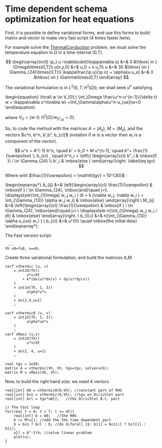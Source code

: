 # Time dependent schema optimization for heat equations

First, it is possible to define variational forms, and use this forms to build matrix and vector to make very fast script (4 times faster here).

For example solve the [ThermalConduction](../ThermalConduction/) problem, we must solve the temperature equation in $\Omega$ in a time interval (0,T).

$$
\begin{array}{rcll}
	\p_t u -\nabla\cdot(\kappa\nabla u) &=& 0 &\hbox{ in } \Omega\times(0,T)\\
	u(x,y,0) &=& u_0 + x u_1\\
	u &=& 30 &\hbox{ on } \Gamma_{24}\times(0,T)\\
	\kappa\frac{\p u}{\p n} + \alpha(u-u_e) &=& 0 &\hbox{ on } \Gamma\times(0,T)
\end{array}
$$

The variational formulation is in $L^2(0,T;H^1(\Omega))$; we shall seek $u^n$ satisfying

\begin{equation}
\forall w \in V_{0};\ \int_\Omega \frac{u^n-u^{n-1}}{\delta t} w + \kappa\nabla u^n\nabla w) +\int_\Gamma\alpha(u^n-u_{ue})w=0
\end{equation}

where $V_0 = \{w\in H^1(\Omega)/ w_{|\Gamma_{24}}=0\}$.

So, to code the method with the matrices $A=(A_{ij})$, $M=(M_{ij})$, and the vectors $u^n, b^n, b',b", b_{cl}$ (notation if $w$ is a vector then $w_i$ is a component of the vector).

$$
u^n = A^{-1} b^n,
	\quad b' = b_0 + M u^{n-1},
	\quad b"= \frac{1}{\varepsilon} \; b_{cl} ,
	\quad b^n_i = \left\{
		\begin{array}{cl}
			b"_i & \mbox{if }\ i \in \Gamma_{24} \\
			b'_i & \mbox{else }
		\end{array}\right.
	\label{eq tgv}
$$

Where with $\frac{1}{\varepsilon} = \mathtt{tgv} = 10^{30}$ :

\begin{eqnarray*}
	A_{ij} &=&
		\left\{\begin{array}{cl}
			\frac{1}{\varepsilon} & \mbox{if } i \in \Gamma_{24}, \mbox{and}\quad j=i\\
			\displaystyle{\int_{\Omega} w_j w_i / dt + k (\nabla w_j. \nabla w_i ) + \int_{\Gamma_{13}} \alpha w_j w_i} & \mbox{else}
		\end{array}\right.\\
	M_{ij} &=&
		\left\{\begin{array}{cl}
			\frac{1}{\varepsilon} & \mbox{if } i \in \Gamma_{24}, \mbox{and}\quad j=i \\
			\displaystyle n{\int_{\Omega} w_j w_i / dt}	& \mbox{else}
		\end{array}\right. \\
	b_{0,i} &=& n{\int_{\Gamma_{13}} \alpha u_{ue} w_i } \\
	b_{cl} &=& u^{0} \quad \mbox{the initial data}
\end{eqnarray*}

The Fast version script:

```freefem
 ...
Vh u0=fu0, u=u0;
```

Create three variational formulation, and build the matrices $A$,$M$.

```freefem
varf vthermic (u, v)
	= int2d(Th)(
		  u*v/dt
		+ k*(dx(u)*dx(v) + dy(u)*dy(v))
	)
	+ int1d(Th, 1, 3)(
		  alpha*u*v
	)
	+ on(2,4,u=1)
	;

varf vthermic0 (u, v)
	= int1d(Th, 1, 3)(
		  alpha*ue*v
	)
	;
varf vMass (u,v)
	= int2d(Th)(
		  u*v/dt
	)
	+ on(2, 4, u=1)
	;

real tgv = 1e30;
matrix A = vthermic(Vh, Vh, tgv=tgv, solver=CG);
matrix M = vMass(Vh, Vh);
```

Now, to build the right hand size; we need 4 vectors.

```freefem
real[int] b0 = vthermic0(0,Vh);	//constant part of RHS
real[int] bcn = vthermic(0,Vh);	//tgv on Dirichlet part
real[int] bcl = tgv*u0[];	//the Dirichlet B.C. part

// The fast loop
for(real t = 0; t < T; t += dt){
	real[int] b = b0;	//the RHS
	b += M*u[];	//add the the time dependent part
	b = bcn ? bcl : b; //do $\forall i$: b[i] = bcn[i] ? bcl[i] : b[i];
	u[] = A^-1*b; //solve linear problem
	plot(u);
}
```
